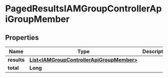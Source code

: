 

# PagedResultsIAMGroupControllerApiGroupMember


## Properties

| Name | Type | Description | Notes |
|------------ | ------------- | ------------- | -------------|
|**results** | [**List&lt;IAMGroupControllerApiGroupMember&gt;**](IAMGroupControllerApiGroupMember.md) |  |  |
|**total** | **Long** |  |  |



